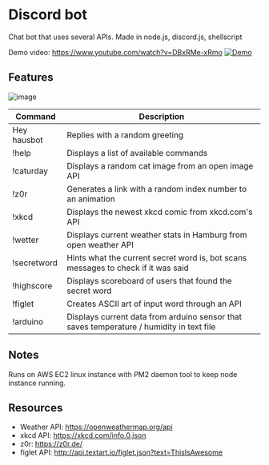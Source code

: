 # Discord bot  

Chat bot that uses several APIs. Made in node.js, discord.js, shellscript

Demo video: https://www.youtube.com/watch?v=DBxRMe-xRmo
[![Demo](https://i.postimg.cc/xdB0kcFv/preview2.jpg)](https://youtu.be/DBxRMe-xRmo)  

Features
---------

![image](https://i.postimg.cc/BvZ89mM4/commands.png) 



Command  | Description
------------- | -------------
Hey hausbot  | Replies with a random greeting
!help  | Displays a list of available commands
!caturday | Displays a random cat image from an open image API
!z0r | Generates a link with a random index number to an animation
!xkcd | Displays the newest xkcd comic from xkcd.com's API
!wetter | Displays current weather stats in Hamburg from open weather API
!secretword | Hints what the current secret word is, bot scans messages to check if it was said
!highscore | Displays scoreboard of users that found the secret word
!figlet | Creates ASCII art of input word through an API
!arduino | Displays current data from arduino sensor that saves temperature / humidity in text file

Notes
--------
Runs on AWS EC2 linux instance with PM2 daemon tool to keep node instance running. 

Resources
---------

* Weather API: https://openweathermap.org/api
* xkcd API: https://xkcd.com/info.0.json
* z0r: https://z0r.de/
* figlet API: http://api.textart.io/figlet.json?text=ThisIsAwesome
